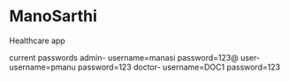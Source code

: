 # ManoSarthi
Healthcare app

current passwords
admin-
username=manasi
password=123@
user-
username=pmanu
password=123
doctor-
username=DOC1
password=123
